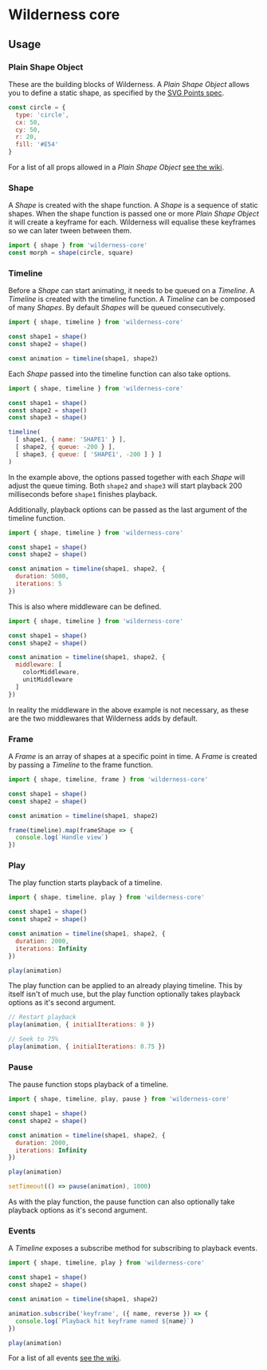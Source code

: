 # Wilderness core

## Usage

### Plain Shape Object

These are the building blocks of Wilderness.
A *Plain Shape Object* allows you to define a static shape,
as specified by the
[SVG Points spec](https://github.com/colinmeinke/svg-points#svg-points).

```js
const circle = {
  type: 'circle',
  cx: 50,
  cy: 50,
  r: 20,
  fill: '#E54'
}
```

For a list of all props allowed in a *Plain Shape Object*
[see the wiki](https://github.com/colinmeinke/wilderness-core/wiki/Plain-Shape-Object).

### Shape

A *Shape* is created with the shape function.
A *Shape* is a sequence of static shapes.
When the shape function is passed one or more *Plain Shape Object*
it will create a keyframe for each. Wilderness will equalise
these keyframes so we can later tween between them.

```js
import { shape } from 'wilderness-core'
const morph = shape(circle, square)
```

### Timeline

Before a *Shape* can start animating, it needs to be queued on
a *Timeline*. A *Timeline* is created with the timeline function.
A *Timeline* can be composed of many *Shapes*. By default *Shapes*
will be queued consecutively.

```js
import { shape, timeline } from 'wilderness-core'

const shape1 = shape()
const shape2 = shape()

const animation = timeline(shape1, shape2)
```

Each *Shape* passed into the timeline function can also take
options.

```js
import { shape, timeline } from 'wilderness-core'

const shape1 = shape()
const shape2 = shape()
const shape3 = shape()

timeline(
  [ shape1, { name: 'SHAPE1' } ],
  [ shape2, { queue: -200 } ],
  [ shape3, { queue: [ 'SHAPE1', -200 ] } ]
)
```

In the example above, the options passed together with each
*Shape* will adjust the queue timing. Both `shape2` and `shape3`
will start playback 200 milliseconds before `shape1` finishes
playback.

Additionally, playback options can be passed as the last argument
of the timeline function.

```js
import { shape, timeline } from 'wilderness-core'

const shape1 = shape()
const shape2 = shape()

const animation = timeline(shape1, shape2, {
  duration: 5000,
  iterations: 5
})
```

This is also where middleware can be defined.

```js
import { shape, timeline } from 'wilderness-core'

const shape1 = shape()
const shape2 = shape()

const animation = timeline(shape1, shape2, {
  middleware: [
    colorMiddleware,
    unitMiddleware
  ]
})
```

In reality the middleware in the above example is not necessary,
as these are the two middlewares that Wilderness adds by default.

### Frame

A *Frame* is an array of shapes at a specific point in time. A
*Frame* is created by passing a *Timeline* to the frame function.

```js
import { shape, timeline, frame } from 'wilderness-core'

const shape1 = shape()
const shape2 = shape()

const animation = timeline(shape1, shape2)

frame(timeline).map(frameShape => {
  console.log(`Handle view`)
})
```

### Play

The play function starts playback of a timeline.

```js
import { shape, timeline, play } from 'wilderness-core'

const shape1 = shape()
const shape2 = shape()

const animation = timeline(shape1, shape2, {
  duration: 2000,
  iterations: Infinity
})

play(animation)
```

The play function can be applied to an already playing timeline.
This by itself isn't of much use, but the play function optionally
takes playback options as it's second argument.

```js
// Restart playback
play(animation, { initialIterations: 0 })
```

```js
// Seek to 75%
play(animation, { initialIterations: 0.75 })
```

### Pause

The pause function stops playback of a timeline.

```js
import { shape, timeline, play, pause } from 'wilderness-core'

const shape1 = shape()
const shape2 = shape()

const animation = timeline(shape1, shape2, {
  duration: 2000,
  iterations: Infinity
})

play(animation)

setTimeout(() => pause(animation), 1000)
```

As with the play function, the pause function can also optionally
take playback options as it's second argument.

### Events

A *Timeline* exposes a subscribe method for subscribing to
playback events.

```js
import { shape, timeline, play } from 'wilderness-core'

const shape1 = shape()
const shape2 = shape()

const animation = timeline(shape1, shape2)

animation.subscribe('keyframe', ({ name, reverse }) => {
  console.log(`Playback hit keyframe named ${name}`)
})

play(animation)
```

For a list of all events
[see the wiki](https://github.com/colinmeinke/wilderness-core/wiki/Events).

